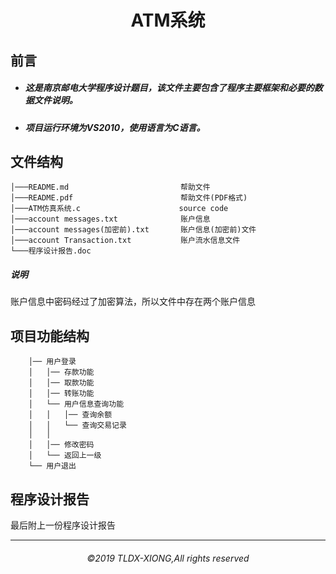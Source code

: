 # <center>ATM系统<center>
## 前言
* ##### 这是南京邮电大学程序设计题目，该文件主要包含了程序主要框架和必要的数据文件说明。
* ##### 项目运行环境为VS2010，使用语言为C语言。
## 文件结构
```
│───README.md                         帮助文件
│───README.pdf                        帮助文件(PDF格式)
│───ATM仿真系统.c                      source code
│───account messages.txt              账户信息
│───account messages(加密前).txt       账户信息(加密前)文件
│───account Transaction.txt           账户流水信息文件
└───程序设计报告.doc

```
##### 说明
账户信息中密码经过了加密算法，所以文件中存在两个账户信息
## 项目功能结构
```
    │── 用户登录
    │   │── 存款功能
    │   │── 取款功能
    │   │── 转账功能
    │   └── 用户信息查询功能
    │   │   │── 查询余额
    │   │   └── 查询交易记录
    │   │
    │   │── 修改密码 
    │   └── 返回上一级
    └── 用户退出
```
## 程序设计报告
最后附上一份程序设计报告
<hr>  

###### <center>&copy;2019 TLDX-XIONG,All rights reserved<center>

